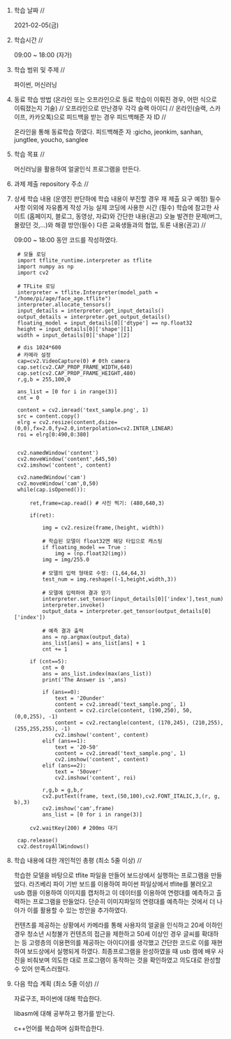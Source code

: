 1. 학습 날짜 // 

    2021-02-05(금)
 
2. 학습시간 // 

    09:00 ~ 18:00 (자가)
    
3. 학습 범위 및 주제 // 
    
    파이썬, 머신러닝
    
4. 동료 학습 방법 (온라인 또는 오프라인으로 동료 학습이 이뤄진 경우, 어떤 식으로 이뤄졌는지 기술) // 오프라인으로 만난경우 각각 슬랙 아이디 // 온라인(슬랙, 스카이프, 카카오톡)으로 피드백을 받는 경우 피드백해준 자 ID // 

    온라인을 통해 동료학습 하였다.  피드백해준 자 :gicho, jeonkim, sanhan, jungtlee, youcho, sanglee

5. 학습 목표 //

    머신러닝을 활용하여 얼굴인식 프로그램을 만든다.
    
6. 과제 제출 repository 주소 // 
    
    
    
7. 상세 학습 내용 (운영진 판단하에 학습 내용이 부진할 경우 재 제출 요구 예정) 필수사항 이외에 자유롭게 작성 가능 실제 코딩에 사용한 시간 (필수) 학습에 참고한 사이트 (홈페이지, 블로그, 동영상, 자료)와 간단한 내용(권고) 오늘 발견한 문제(버그, 몰랐던 것,...)와 해결 방안(필수) 다른 교육생들과의 협업, 토론 내용(권고) //
    
    09:00 ~ 18:00 동안 코드를 작성하였다.

        # 모듈 로딩
        import tflite_runtime.interpreter as tflite
        import numpy as np
        import cv2

        # TFLite 로딩
        interpreter = tflite.Interpreter(model_path = "/home/pi/age/face_age.tflite")
        interpreter.allocate_tensors()
        input_details = interpreter.get_input_details()
        output_details = interpreter.get_output_details()
        floating_model = input_details[0]['dtype'] == np.float32
        height = input_details[0]['shape'][1]
        width = input_details[0]['shape'][2]

        # dis 1024*600
        # 카메라 설정
        cap=cv2.VideoCapture(0) # 0th camera
        cap.set(cv2.CAP_PROP_FRAME_WIDTH,640)
        cap.set(cv2.CAP_PROP_FRAME_HEIGHT,480)
        r,g,b = 255,100,0

        ans_list = [0 for i in range(3)]
        cnt = 0

        content = cv2.imread('text_sample.png', 1)
        src = content.copy()
        elrg = cv2.resize(content,dsize=(0,0),fx=2.0,fy=2.0,interpolation=cv2.INTER_LINEAR)
        roi = elrg[0:490,0:380]


        cv2.namedWindow('content')
        cv2.moveWindow('content',645,50)
        cv2.imshow('content', content)

        cv2.namedWindow('cam')
        cv2.moveWindow('cam',0,50)
        while(cap.isOpened()):

            ret,frame=cap.read() # 사진 찍기: (480,640,3)

            if(ret):

                img = cv2.resize(frame,(height, width))		

                # 학습된 모델이 float32면 해당 타입으로 캐스팅
                if floating_model == True :     
                    img = (np.float32(img))
                img = img/255.0

                # 모델의 입력 형태로 수정: (1,64,64,3)
                test_num = img.reshape((-1,height,width,3))

                # 모델에 입력하여 결과 얻기
                interpreter.set_tensor(input_details[0]['index'],test_num)
                interpreter.invoke()
                output_data = interpreter.get_tensor(output_details[0]['index'])

                # 예측 결과 출력
                ans = np.argmax(output_data)
                ans_list[ans] = ans_list[ans] + 1
                cnt += 1

            if (cnt==5):
                cnt = 0
                ans = ans_list.index(max(ans_list))
                print('The Answer is ',ans)

                if (ans==0):
                    text = '20under'
                    content = cv2.imread('text_sample.png', 1)
                    content = cv2.circle(content, (190,250), 50, (0,0,255), -1)
                    content = cv2.rectangle(content, (170,245), (210,255), (255,255,255), -1)
                    cv2.imshow('content', content)
                elif (ans==1):
                    text = '20-50'
                    content = cv2.imread('text_sample.png', 1)
                    cv2.imshow('content', content)
                elif (ans==2):
                    text = '50over'
                    cv2.imshow('content', roi)

                r,g,b = g,b,r
                cv2.putText(frame, text,(50,100),cv2.FONT_ITALIC,3,(r, g, b),3)
                cv2.imshow('cam',frame)
                ans_list = [0 for i in range(3)]

            cv2.waitKey(200) # 200ms 대기

        cap.release()
        cv2.destroyAllWindows()

8. 학습 내용에 대한 개인적인 총평 (최소 5줄 이상) //

    학습한 모델을 바탕으로 tflite 파일을 만들어 보드상에서 실행하는 프로그램을 만들었다. 라즈베리 파이 기반 보드를 이용하여 파이썬 파일상에서 tflite를 불러오고 usb 캠을 이용하여 이미지를 캡처하고 이 데이터를 이용하여 연령대를 예측하고 출력하는 프로그램을 만들었다. 단순히 이미지파일의 연령대를 예측하는 것에서 더 나아가 이를 활용할 수 있는 방안을 추가하였다.
    
    컨텐츠를 제공하는 상황에서 카메라를 통해 사용자의 얼굴을 인식하고 20세 이하인 경우 청소년 시청불가 컨텐츠의 접근을 제한하고 50세 이상인 경우 글씨를 확대하는 등 고령층의 이용편의를 제공하는 아이디어를 생각했고 간단한 코드로 이를 재현하여 보드상에서 실행되게 하였다. 최종프로그램을 완성하였을 때 usb 캠에 배우 사진을 비춰보며 의도한 대로 프로그램이 동작하는 것을 확인하였고 의도대로 완성할수 있어 만족스러웠다.
    
9. 다음 학습 계획 (최소 5줄 이상) // 
    
    자료구조, 파이썬에 대해 학습한다.
    
    libasm에 대해 공부하고 평가를 받는다.
    
    c++언어를 복습하며 심화학습한다.